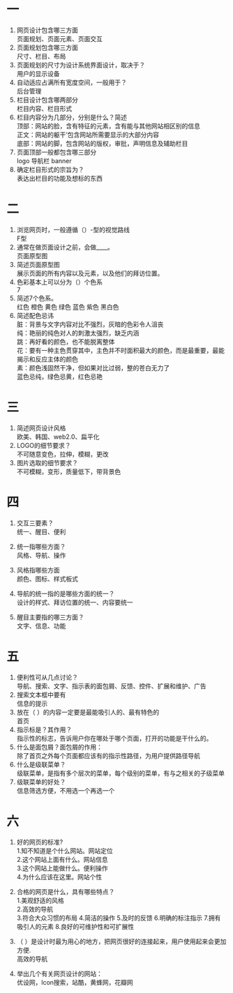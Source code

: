 # 一

1. 网页设计包含哪三方面  
页面规划、页面元素、页面交互
2. 页面规划包含哪三方面  
尺寸、栏目、布局
3. 页面规划的尺寸为设计系统界面设计，取决于？  
用户的显示设备
4. 自动适应占满所有宽度空间，一般用于？  
后台管理
5. 栏目设计包含哪两部分  
栏目内容、栏目形式
6. 栏目内容分为几部分，分别是什么？简述  
顶部：网站的脸，含有特征的元素，含有能与其他网站相区别的信息  
正文：网站的躯干’包含网站所需要显示的大部分内容  
底部：网站的脚，包含网站的版权，审批，声明信息及辅助栏目
7. 页面顶部一般都包含哪三部分  
logo 导航栏 banner
8. 确定栏目形式的宗旨为？  
表达出栏目的功能及想标的东西

# 二

1. 浏览网页时，一般遵循（）-型的视觉路线  
F型
2. 通常在做页面设计之前，会做____。  
页面原型图
3. 简述页面原型图  
 展示页面的所有内容以及元素，以及他们的拜访位置。
4. 色彩基本上可以分为（）个色系    
7
5. 简述7个色系。  
红色 橙色 黄色 绿色 蓝色 紫色 黑白色
6. 简述配色忌讳  
脏：背景与文字内容对比不强烈，灰暗的色彩令人沮丧  
纯：艳丽的纯色对人的刺激太强烈，缺乏内涵  
跳：再好看的颜色，也不能脱离整体  
花：要有一种主色贯穿其中，主色并不时面积最大的颜色，而是最重要，最能揭示和反应主体的颜色  
素：颜色浅固然干净，但如果对比过弱，整的苍白无力了  
蓝色忌纯，绿色忌黄，红色忌艳  


# 三

1. 简述网页设计风格    
欧美、韩国、web2.0、扁平化
2. LOGO的细节要求？   
不可随意变色，拉伸，模糊，更改
3. 图片选取的细节要求？   
不可模糊，变形，质量低下，带背景色

# 四

1. 交互三要素？  
统一、醒目、便利
2. 统一指哪些方面？  
风格、导航、操作
3. 风格指哪些方面  
颜色、图标、样式板式 
4. 导航的统一指的是哪些方面的统一？  
设计的样式、拜访位置的统一、内容要统一  

5. 醒目主要指的哪三方面？  
文字、信息、功能

# 五

1. 便利性可从几点讨论？  
导航、搜索、文字、指示表的面包屑、反馈、控件、扩展和维护、广告
2. 搜索文本框中要有  
信息的提示
3. 放在（ ）的内容一定要是最能吸引人的、最有特色的  
首页
4. 指示标是？其作用？  
指示性的标志，告诉用户你在哪处于哪个页面，打开的功能是干什么的。
5. 什么是面包屑？面包屑的作用：    
除了首页之外每个页面都应该有的指示性路径，为用户提供路径导航 
6. 什么是级联菜单？  
级联菜单，是指有多个层次的菜单，每个级别的菜单，有与之相关的子级菜单
7. 级联菜单的好处？  
信息筛选方便，不用选一个再选一个
# 六

1. 好的网页的标准?  
   1.知不知道是个什么网站。网站定位  
   2.这个网站上面有什么。网站信息  
   3.这个网站上能做什么。便利操作  
   4.为什么应该在这里。网站个性  

2. 合格的网页是什么，具有哪些特点？  
   1.美观舒适的风格  
   2.高效的导航  
   3.符合大众习惯的布局
   4.简洁的操作
   5.及时的反馈
   6.明确的标注指示
   7.拥有吸引人的元素
   8.良好的可维护性和可扩展性
3. （ ）是设计时最为用心的地方，把网页很好的连接起来，用户使用起来会更加方便.  
高效的导航
4. 举出几个有关网页设计的网站：  
 优设网，lcon搜索，站酷，黄蜂网，花瓣网